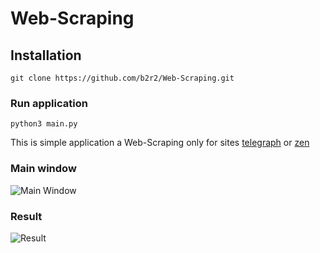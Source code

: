 # Web-Scraping

## Installation

```git clone https://github.com/b2r2/Web-Scraping.git```

### Run application
```python3 main.py```

This is simple application a Web-Scraping only for sites [telegraph](http://telegra.ph/) or [zen](http://zen.yandex.ru)

### Main window

![Main Window](https://user-images.githubusercontent.com/21158776/39087446-d5a02536-45a9-11e8-8604-f4eab3472df0.jpg)

### Result

![Result](https://user-images.githubusercontent.com/21158776/39087478-2bf0fd02-45aa-11e8-92e6-a465b8fc3249.jpg)
